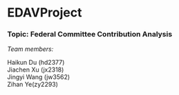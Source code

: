 # EDAVProject
### Topic: Federal Committee Contribution Analysis

*Team members:*  

Haikun Du (hd2377)  
Jiachen Xu (jx2318)  
Jingyi Wang (jw3562)  
Zihan Ye(zy2293)

